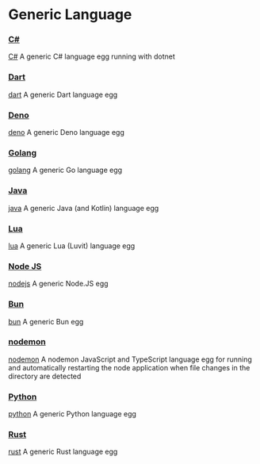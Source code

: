 # Generic Language

### [C#](c%23)

[C#](https://learn.microsoft.com/en-us/dotnet/csharp//)
A generic C# language egg running with dotnet

### [Dart](dart)

[dart](https://dart.dev/)
A generic Dart language egg

### [Deno](deno)

[deno](https://deno.land/)
A generic Deno language egg

### [Golang](golang)

[golang](https://go.dev/)
A generic Go language egg

### [Java](java)

[java](https://www.java.com/en/)
A generic Java (and Kotlin) language egg

### [Lua](lua)

[lua](https://www.lua.org/)
A generic Lua (Luvit) language egg

### [Node JS](nodejs)

[nodejs](https://nodejs.org)
A generic Node.JS egg

### [Bun](bun)

[bun](https://bun.sh)
A generic Bun egg

### [nodemon](nodemon)

[nodemon](https://nodemon.io/)
A nodemon JavaScript and TypeScript language egg for running and automatically restarting the node application when file changes in the directory are detected

### [Python](python)

[python](https://www.python.org/)
A generic Python language egg

### [Rust](rust)

[rust](https://www.rust-lang.org/)
A generic Rust language egg
